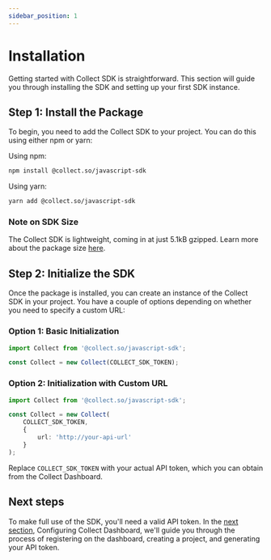 ```yaml
---
sidebar_position: 1
---
```

# Installation
Getting started with Collect SDK is straightforward. This section will guide you through installing the SDK and setting up your first SDK instance.

## Step 1: Install the Package

To begin, you need to add the Collect SDK to your project. You can do this using either npm or yarn:

Using npm:

```bash
npm install @collect.so/javascript-sdk
```

Using yarn: 
```bash
yarn add @collect.so/javascript-sdk
```

### Note on SDK Size
The Collect SDK is lightweight, coming in at just 5.1kB gzipped. Learn more about the package size [here](https://pkg-size.dev/@collect.so%2Fjavascript-sdk).

## Step 2: Initialize the SDK
Once the package is installed, you can create an instance of the Collect SDK in your project. You have a couple of options depending on whether you need to specify a custom URL:

### Option 1: Basic Initialization
```typescript
import Collect from '@collect.so/javascript-sdk';

const Collect = new Collect(COLLECT_SDK_TOKEN);
```
### Option 2: Initialization with Custom URL
```typescript
import Collect from '@collect.so/javascript-sdk';

const Collect = new Collect(
    COLLECT_SDK_TOKEN,
    {
        url: 'http://your-api-url'
    }
);
```

Replace `COLLECT_SDK_TOKEN` with your actual API token, which you can obtain from the Collect Dashboard.

## Next steps
To make full use of the SDK, you'll need a valid API token. In the [next section](/quick-start/configuring-dashboard), Configuring Collect Dashboard, we'll guide you through the process of registering on the dashboard, creating a project, and generating your API token.